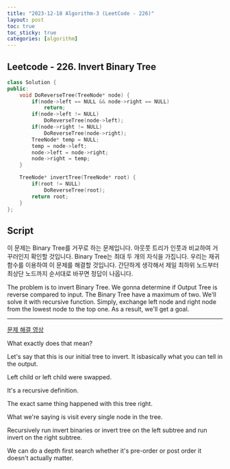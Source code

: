 ```yaml
---
title: "2023-12-18 Algorithm-3 (LeetCode - 226)"
layout: post
toc: true
toc_sticky: true
categories: [algorithm]
---
```


## Leetcode - 226. Invert Binary Tree


```c++
class Solution {
public:
    void DoReverseTree(TreeNode* node) {
        if(node->left == NULL && node->right == NULL)
            return;
        if(node->left != NULL)
            DoReverseTree(node->left);
        if(node->right != NULL)
            DoReverseTree(node->right);
        TreeNode* temp = NULL;
        temp = node->left;
        node->left = node->right;
        node->right = temp;
    }

    TreeNode* invertTree(TreeNode* root) {
        if(root != NULL)
            DoReverseTree(root);
        return root;
    }
};

```

## Script
이 문제는 Binary Tree를 거꾸로 하는 문제입니다. 
아웃풋 트리가 인풋과 비교하여 거꾸러인지 확인할 것입니다. Binary Tree는 최대 두 개의 자식을 가집니다.  우리는 재귀함수를 이용하여 이 문제를 해결할 것입니다. 간단하게 생각해서 제일 최하위 노드부터 최상단 노드까지 순서대로 바꾸면 정답이 나옵니다.

The problem is to invert Binary Tree. We gonna determine if Output Tree is reverse compared to input. The Binary Tree have a maximum of two. We'll solve it with recursive function. Simply, exchange left node and right node from the lowest node to the top one. As a result, we'll get a goal.


---

[문제 해결 영상](https://www.youtube.com/watch?v=OnSn2XEQ4MY)

What exactly does that mean?

Let's say that this is our initial tree to invert. It isbasically what you can tell in the output.

Left child or left child were swapped.

It's a recursive definition.

The exact same thing happened with this tree right.

What we're saying is visit every single node in the tree.

Recursively run invert binaries or invert tree on the left subtree and run invert on the right subtree.

We can do a depth first search whether it's pre-order or post order it doesn't actually matter.
